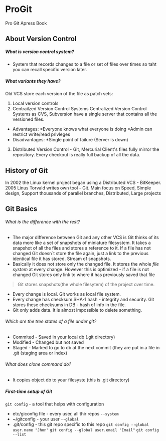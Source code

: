 # ProGit
Pro Git Apress Book

## About Version Control
 ##### What is version control system?
* System that records changes to a file or set of files over times so taht you can recall specific version later.
##### What variants they have?
 Old VCS store each version of the file as patch sets:
  1. Local version controls
  2. Centrailzed Version Control Systems
    Centralized Version Control Systems as CVS, Subversion have a single server that contains all the versioned files.
  * Advantages:
   *Everyone knows what everyone is doing
   *Admin can restrict write/read privleges
  * Disadvantages:
  *Single point of failure (Server is down)
  3. Distributed Version Control - Git, Mercurial
  Client's files fully mirror the repository. Every checkout is really full backup of all the data.
  
  ## History of Git
  In 2002 the Linux kernel project began using a Distributed VCS - BitKeeper.
  2005 Linus Torvald writes own tool - Git. Main focus on Speed, Simple design, Support thousands of parallel branches, Distributed, Large projects
  
  ## Git Basics
  ###### What is the difference with the rest?
  * The major difference between Git and any other VCS is Git thinks of its data more like a set of snapshots of miniature filesystem. It takes a snapshot of all the files and stores a reference to it. If a file has not changed Git doesn`t store the file again, just a link to the previous identical file it has stored. Stream of snapshots.
  * Basically it does not store only the changed file. It stores the whole *file system* at every change. However this is optimized - if a file is not changed Git stores only link to where it has previously saved that file
  > Git stores snapshots(the whole filesytem) of the project over time.
 * Every change is local. Git works as local file system.
 * Every change has checksum SHA-1 hash - integrity and security. Git stores these checksums in DB - hash of info in the file.
 * Git only adds data. It is almost impossible to delete something.
 ###### Which are the tree states of a file under git?
* Commited - Saved in your local db (.git directory)
* Modified - Changed but not saved
* Staged - Marked to go to db at the next commit (they are put in a file in .git (staging area or index)
###### What does *clone* command do?
* It copies object db to your filesyste (this is .git directory)
##### First-time setup of Git

``` git config ``` - a tool that helps with configuration
* etc/giconfig file - every user, all thir repos ```--system```
* ~/gitconfig - your user ```--global```
* .git/config - this git repo specific to this repo
   ```git config --global user.name "Jhon"```
  ```git config --global user.email "Email"```
  ```git config --list```


  
  
